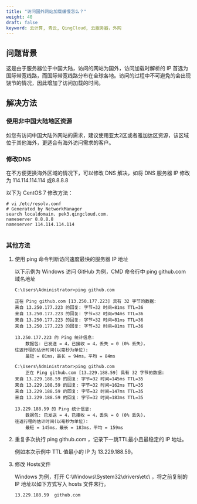```yaml
---
title: "访问国外网站加载缓慢怎么？"
weight: 40
draft: false
keyword: 云计算, 青云, QingCloud, 云服务器，外网
---
```


## 问题背景

 这是由于服务器位于中国大陆，访问的网站为国外，访问加载时解析的 IP 首选为国际带宽线路，而国际带宽线路分布在全球各地。访问的过程中不可避免的会出现饶节的情况，因此增加了访问加载的时间。

## 解决方法

### 使用非中国大陆地区资源

如您有访问中国大陆外网站的需求，建议使用亚太2区或者雅加达区资源，该区域位于其他海外，更适合有海外访问需求的客户。

### 修改DNS

在不方便更换海外区域的情况下，可以修改 DNS 解决，如将 DNS 服务器 IP 修改为 114.114.114.114 或8.8.8.8

以下为 CentOS 7 修改方法：

```
# vi /etc/resolv.conf 
# Generated by NetworkManager
search localdomain. pek3.qingcloud.com.
nameserver 8.8.8.8
nameserver 114.114.114.114
                                                                                                               
```

### 其他方法

1. 使用 ping 命令判断访问速度最快的服务器 IP 地址

   以下示例为 Windows 访问 GitHub 为例，CMD 命令行中 ping github.com 域名地址

   ```
   C:\Users\Administrator>ping github.com
   
   正在 Ping github.com [13.250.177.223] 具有 32 字节的数据:
   来自 13.250.177.223 的回复: 字节=32 时间=81ms TTL=36
   来自 13.250.177.223 的回复: 字节=32 时间=94ms TTL=36
   来自 13.250.177.223 的回复: 字节=32 时间=81ms TTL=36
   来自 13.250.177.223 的回复: 字节=32 时间=81ms TTL=36
   
   13.250.177.223 的 Ping 统计信息:
       数据包: 已发送 = 4，已接收 = 4，丢失 = 0 (0% 丢失)，
   往返行程的估计时间(以毫秒为单位):
       最短 = 81ms，最长 = 94ms，平均 = 84ms
       
   C:\Users\Administrator>ping github.com    
       正在 Ping github.com [13.229.188.59] 具有 32 字节的数据:
   来自 13.229.188.59 的回复: 字节=32 时间=145ms TTL=35
   来自 13.229.188.59 的回复: 字节=32 时间=162ms TTL=35
   来自 13.229.188.59 的回复: 字节=32 时间=147ms TTL=35
   来自 13.229.188.59 的回复: 字节=32 时间=183ms TTL=35
   
   13.229.188.59 的 Ping 统计信息:
       数据包: 已发送 = 4，已接收 = 4，丢失 = 0 (0% 丢失)，
   往返行程的估计时间(以毫秒为单位):
       最短 = 145ms，最长 = 183ms，平均 = 159ms
   ```

2. 重复多次执行 ping  github.com ，记录下一跳TTL最小且最稳定的 IP 地址。

   例如本次示例中 TTL 值最小的 IP 为 13.229.188.59。

3. 修改 Hosts文件

   Windows 为例，打开 C:\Windows\System32\drivers\etc\ ，将之前复制的 IP 地址以如下方式写入 hosts 文件末行。

   ```
   13.229.188.59  github.com  
   ```

